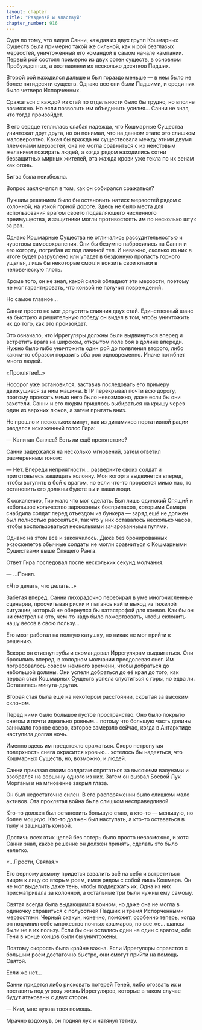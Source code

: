 ```yaml
---
layout: chapter
title: "Разделяй и властвуй"
chapter_number: 916
---
```


Судя по тому, что видел Санни, каждая из двух групп Кошмарных Существ была примерно такой же сильной, как и рой безглазых мерзостей, уничтоженный его командой в самом начале кампании. Первый рой состоял примерно из двух сотен существ, в основном Пробужденных, а возглавляли их несколько десятков Падших.

Второй рой находился дальше и был гораздо меньше — в нем было не более пятидесяти существ. Однако все они были Падшими, и среди них было четверо Испорченных.

Сражаться с каждой из стай по отдельности было бы трудно, но вполне возможно. Но если позволить им объединить усилия... Санни не знал, что тогда произойдет.

В его сердце теплилась слабая надежда, что Кошмарные Существа уничтожат друг друга, но он понимал, что на данном этапе это слишком маловероятно. Какая бы вражда ни существовала между этими двумя племенами мерзостей, она не могла сравниться с их неистовым желанием пожирать людей, а когда рядом находились сотни беззащитных мирных жителей, эта жажда крови уже текла по их венам как огонь.

Битва была неизбежна.

Вопрос заключался в том, как он собирался сражаться?

Лучшим решением было бы остановить натиск мерзостей рядом с колонной, на узкой горной дороге. Здесь не было места для использования врагом своего подавляющего численного преимущества, и защитники могли противостоять им по несколько штук за раз.

Однако Кошмарные Существа не отличались рассудительностью и чувством самосохранения. Они бы безумно набросились на Санни и его когорту, погребая их под лавиной тел. И неважно, сколько из них в итоге будет разрублено или упадет в бездонную пропасть горного ущелья, лишь бы некоторые смогли вонзить свои клыки в человеческую плоть.

Кроме того, он не знал, какой силой обладают эти мерзости, поэтому не мог гарантировать, что конвой не получит повреждений.

Но самое главное...

Санни просто не мог допустить слияния двух стай. Единственный шанс на быструю и решительную победу он видел в том, чтобы уничтожить их до того, как это произойдет.

Это означало, что Иррегуляры должны были выдвинуться вперед и встретить врага на широком, открытом поле боя в долине впереди. Нужно было либо уничтожить один рой до появления второго, либо каким-то образом поразить оба роя одновременно. Иначе погибнет много людей.

«Проклятие!..»

Носорог уже остановился, заставив последовать его примеру движущиеся за ним машины. БТР перекрывал почти всю дорогу, поэтому проехать мимо него было невозможно, даже если бы они захотели. Санни и его людям пришлось выбираться на крышу через один из верхних люков, а затем прыгать вниз.

Не прошло и нескольких минут, как из динамиков портативной рации раздался искаженный голос Гира:

— Капитан Санлес? Есть ли ещё препятствие?

Санни задержался на несколько мгновений, затем ответил размеренным тоном:

— Нет. Впереди неприятности... разверните своих солдат и приготовьтесь защищать колонну. Моя когорта выдвинется вперед, чтобы вступить в бой с врагом, но если что-то прорвется мимо нас, то остановить его должны будете вы и ваши люди.

К сожалению, Гир мало что мог сделать. Был лишь одинокий Спящий и небольшое количество заряженных боеприпасов, которыми Самара снабдила солдат перед отъездом из бункера — заряд ещё не должен был полностью рассеяться, так что у них оставалось несколько часов, чтобы воспользоваться несколькими зачарованными пулями.

Однако на этом всё и закончилось. Даже без бронированных экзоскелетов обычные солдаты не могли сравниться с Кошмарными Существами выше Спящего Ранга.

Ответ Гира последовал после нескольких секунд молчания.

— ...Понял.

«Что делать, что делать...»

Забегая вперед, Санни лихорадочно перебирал в уме многочисленные сценарии, просчитывая риски и пытаясь найти выход из тяжелой ситуации, который не обернулся бы катастрофой для конвоя. Как бы он ни смотрел на это, чем-то надо было пожертвовать, чтобы склонить чашу весов в свою пользу...

Его мозг работал на полную катушку, но никак не мог прийти к решению.

Вскоре он стиснул зубы и скомандовал Иррегулярам выдвигаться. Они бросились вперед, в холодном молчании преодолевая снег. Им потребовалось совсем немного времени, чтобы добраться до небольшой долины. Они успели добраться до её края до того, как первая стая Кошмарных Существ успела спуститься с горы, но едва ли. Оставалась минута-другая.

Вторая стая была ещё на некотором расстоянии, скрытая за высоким склоном.

Перед ними было большое пустое пространство. Оно было покрыто снегом и почти идеально ровным... потому что большую часть долины занимало горное озеро, которое замерзло сейчас, когда в Антарктиде наступила долгая ночь.

Именно здесь им предстояло сражаться. Скоро нетронутая поверхность снега окрасится кровью... хотелось бы надеяться, что Кошмарных Существ, но, возможно, и людей.

Санни приказал своим солдатам спрятаться за высокими валунами и взобрался на вершину одного из них. Затем он вызвал Боевой Лук Морганы и на мгновение закрыл глаза.

Он был недостаточно силен. В его распоряжении было слишком мало активов. Эта проклятая война была слишком несправедливой.

Кто-то должен был остановить большую стаю, а кто-то — меньшую, но более мощную. Кто-то должен был наступать, а кто-то оставаться в тылу и защищать конвой.

Достичь всех этих целей без потерь было просто невозможно, и хотя Санни знал, какое решение он должен принять, сделать это было нелегко.

«...Прости, Святая.»

Его верному демону придется взвалить всё на себя и встретиться лицом к лицу со вторым роем, имея рядом с собой лишь Кошмара. Он не мог выделить даже тень, чтобы поддержать их. Одна из них присматривала за колонной, а остальные три были нужны ему самому.

Святая всегда была выдающимся воином, но даже она не могла в одиночку справиться с полусотней Падших и тремя Испорченными мерзостями. Черный скакун, конечно, поможет, особенно теперь, когда он подчинил себе множество ночных кошмаров, но все же... шансы были не в их пользу. Если бы они остались один на один с врагом, обе Тени в конце концов были бы уничтожены.

Поэтому скорость была крайне важна. Если Иррегуляры справятся с большим роем достаточно быстро, они смогут прийти на помощь Святой.

Если же нет...

Санни придется либо рисковать потерей Теней, либо отозвать их и поставить под угрозу жизнь Иррегуляров, которые в таком случае будут атакованы с двух сторон.

— Ким, мне нужна твоя помощь.

Мрачно вздохнув, он поднял лук и натянул тетиву.